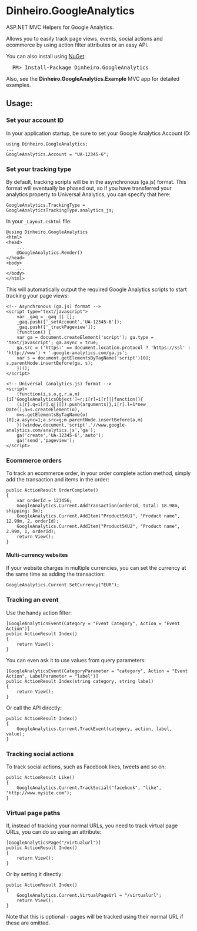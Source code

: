 # Dinheiro.GoogleAnalyticsASP.NET MVC Helpers for Google Analytics.Allows you to easily track page views, events, social actions and ecommerce by using action filter attributes or an easy API.You can also install using [NuGet](http://nuget.org/):<pre>  PM> Install-Package Dinheiro.GoogleAnalytics</pre>Also, see the **Dinheiro.GoogleAnalytics.Example** MVC app for detailed examples.## Usage:### Set your account IDIn your application startup, be sure to set your Google Analytics Account ID:	using Dinheiro.GoogleAnalytics;	...	GoogleAnalytics.Account = "UA-12345-6";### Set your tracking typeBy default, tracking scripts will be in the asynchronous (ga.js) format.  This format will eventually be phased out, so if you have transferred your analytics property to Universal Analytics, you can specify that here:	GoogleAnalytics.TrackingType = GoogleAnalyticsTrackingType.analytics_js;In your `_Layout.cshtml` file:	@using Dinheiro.GoogleAnalytics	<html>	<head>		...		@GoogleAnalytics.Render()	</head>	<body>		...	</body>	</html>This will automatically output the required Google Analytics scripts to start tracking your page views:	<!-- Asynchronous (ga.js) format -->	<script type="text/javascript">		var _gaq = _gaq || [];		_gaq.push(['_setAccount','UA-12345-6']);		_gaq.push(['_trackPageview']);		(function() {  		var ga = document.createElement('script'); ga.type = 'text/javascript'; ga.async = true;  		ga.src = ('https:' == document.location.protocol ? 'https://ssl' : 'http://www') + '.google-analytics.com/ga.js';  		var s = document.getElementsByTagName('script')[0]; s.parentNode.insertBefore(ga, s);		})();	</script>	<!-- Universal (analytics.js) format -->	<script>		(function(i,s,o,g,r,a,m){i['GoogleAnalyticsObject']=r;i[r]=i[r]||function(){		(i[r].q=i[r].q||[]).push(arguments)},i[r].l=1*new Date();a=s.createElement(o),		m=s.getElementsByTagName(o)[0];a.async=1;a.src=g;m.parentNode.insertBefore(a,m)		})(window,document,'script','//www.google-analytics.com/analytics.js','ga');		ga('create','UA-12345-6','auto');		ga('send','pageview');	</script>### Ecommerce ordersTo track an ecommerce order, in your order complete action method, simply add the transaction and items in the order:	public ActionResult OrderComplete()	{		var orderId = 123456;		GoogleAnalytics.Current.AddTransaction(orderId, total: 18.98m, shipping: 3m);		GoogleAnalytics.Current.AddItem("ProductSKU1", "Product name", 12.99m, 2, orderId);		GoogleAnalytics.Current.AddItem("ProductSKU2", "Product name", 2.99m, 1, orderId);		return View();	}#### Multi-currency websitesIf your website charges in multiple currencies, you can set the currency at the same time as adding the transaction:	GoogleAnalytics.Current.SetCurrency("EUR");### Tracking an eventUse the handy action filter:	[GoogleAnalyticsEvent(Category = "Event Category", Action = "Event Action")]	public ActionResult Index()	{		return View();	}You can even ask it to use values from query parameters:	[GoogleAnalyticsEvent(CategoryParameter = "category", Action = "Event Action", LabelParameter = "label")]	public ActionResult Index(string category, string label)	{		return View();	}Or call the API directly:	public ActionResult Index()	{		GoogleAnalytics.Current.TrackEvent(category, action, label, value);	}### Tracking social actionsTo track social actions, such as Facebook likes, tweets and so on:	public ActionResult Like()	{		GoogleAnalytics.Current.TrackSocial("facebook", "like", "http://www.mysite.com");	}	### Virtual page pathsIf, instead of tracking your normal URLs, you need to track virtual page URLs, you can do so using an attribute:	[GoogleAnalyticsPage("/virtualurl")]	public ActionResult Index()	{		return View();	}Or by setting it directly:	public ActionResult Index()	{		GoogleAnalytics.Current.VirtualPageUrl = "/virtualurl";		return View();	}	Note that this is optional - pages will be tracked using their normal URL if these are omitted.